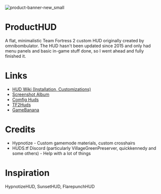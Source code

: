 ![product-banner-new_small](https://github.com/user-attachments/assets/b7f3acb4-9ba6-4118-988e-d6d4014617bf)

# ProductHUD


A flat, minimalistic Team Fortress 2 custom HUD originally created by omnibombulator. The HUD hasn't been updated since 2015 and only had menu panels and basic in-game stuff done, so I went ahead and fully finished it.

# Links

* [HUD Wiki (Installation, Customizations)](https://github.com/Kruphixx/producthud/wiki)
* [Screenshot Album](https://github.com/Kruphixx/producthud/blob/screenshots/showcase.md)
* [Comfig Huds](https://comfig.app/huds/page/producthud/)
* [TF2Huds](https://tf2huds.dev/hud/ProductHUD)
* [GameBanana](https://gamebanana.com/mods/512356)

# Credits

* Hypnotize - Custom gamemode materials, custom crosshairs
* HUDS.tf Discord (particularly VillageGreenPreserver, quickkennedy and some others) - Help with a lot of things

# Inspiration

HypnotizeHUD, SunsetHUD, FlarepunchHUD
